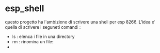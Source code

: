 # esp_shell

questo progetto ha l'ambizione di scrivere una shell per esp 8266.
L'idea e' quella di scrivere i seguneti comandi :

- ls : elenca i file in una directory
- rm : rinomina un file:
- 
